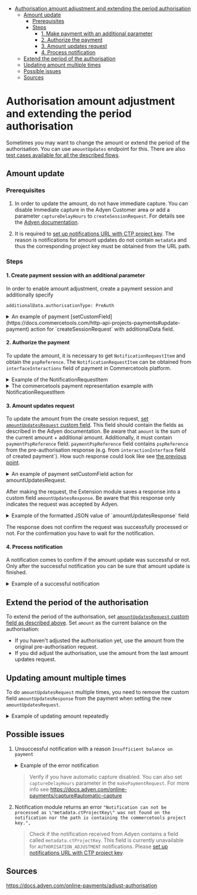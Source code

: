 <!-- START doctoc generated TOC please keep comment here to allow auto update -->
<!-- DON'T EDIT THIS SECTION, INSTEAD RE-RUN doctoc TO UPDATE -->

- [Authorisation amount adjustment and extending the period authorisation](#authorisation-amount-adjustment-and-extending-the-period-authorisation)
  - [Amount update](#amount-update)
    - [Prerequisites](#prerequisites)
    - [Steps](#steps)
      - [1. Make payment with an additional parameter](#1-make-payment-with-an-additional-parameter)
      - [2. Authorize the payment](#2-authorize-the-payment)
      - [3. Amount updates request](#3-amount-updates-request)
      - [4. Process notification](#4-process-notification)
  - [Extend the period of the authorisation](#extend-the-period-of-the-authorisation)
  - [Updating amount multiple times](#updating-amount-multiple-times)
  - [Possible issues](#possible-issues)
  - [Sources](#sources)

<!-- END doctoc generated TOC please keep comment here to allow auto update -->

# Authorisation amount adjustment and extending the period authorisation

Sometimes you may want to change the amount or extend the period of the authorisation. You can use `amountUpdates` endpoint for this. There are also [test cases available for all the described flows](../test/integration/amount-updates.handler.spec.js).

## Amount update

### Prerequisites

1. In order to update the amount, do not have immediate capture. You can disable Immediate capture in the Adyen Customer area or add a parameter `captureDelayHours` to `createSessionRequest`. For details see the [Adyen documentation](https://docs.adyen.com/online-payments/capture#manual-capture).

2. It is required to [set up notifications URL with CTP project key](/notification/docs/IntegrationGuide.md#fallback-in-case-metadata-is-not-available). The reason is notifications for amount updates do not contain `metadata` and thus the corresponding project key must be obtained from the URL path.

### Steps

#### 1. Create payment session with an additional parameter

In order to enable amount adjustment, create a payment session and additionally specify

```
additionalData.authorisationType: PreAuth
```

<details>
<summary>
An example of payment [setCustomField](https://docs.commercetools.com/http-api-projects-payments#update-payment) action for `createSessionRequest` with additionalData field.
</summary>

```json
{
  "version": "PAYMENT_VERSION",
  "actions": [
    {
      "action": "setCustomField",
      "name": "createSessionRequest",
      "value": "{ \"amount\": { \"currency\": \"EUR\", \"value\": 1000 }, \"reference\": \"YOUR_REFERENCE\", \"channel\": \"Web\", \"returnUrl\": \"https://your-company.com/...\", \"merchantAccount\": \"YOUR_MERCHANT_ACCOUNT\", \"additionalData\": { \"authorisationType\": \"PreAuth\" } }"
    }
  ]
}
```

</details>

#### 2. Authorize the payment

To update the amount, it is necessary to get `NotificationRequestItem` and obtain the `pspReference`. The `NotificationRequestItem` can be obtained from `interfaceInteractions` field of payment in Commercetools platform.

<details>
<summary>Example of the NotificationRequestItem </summary>

```json

[
  {
    "NotificationRequestItem": {
      "amount": {
        "currency": "EUR",
        "value": 1000
      },
      "eventCode": "AUTHORISATION",
      "eventDate": "2023-02-16T16:38:30+01:00",
      "merchantAccountCode": "CommercetoolsGmbHDE775",
      "merchantReference": "1676561900272",
      "operations": [
        "CANCEL",
        "CAPTURE",
        "REFUND"
      ],
      "paymentMethod": "mc",
      "pspReference": "DC89W6C4VMK2WN82",
      "success": "true"
    }
  }
]

```
</details> 

<details>
<summary>The commercetools payment representation example with NotificationRequestItem </summary>

```json
{

  "key": "YOUR_PAYMENT_KEY",
  "amountPlanned": {
    "type": "centPrecision",
    "currencyCode": "EUR",
    "centAmount": 1000,
    "fractionDigits": 2
  },
  
  ...
  
  "interfaceInteractions": [
    ... 
  
      {
        "type": {
          "typeId": "type",
          "id": "ab5d881c-b2c0-44c9-a8de-767f668a6f75"
        },
        "fields": {
          "createdAt": "2023-02-16T15:38:30.586Z",
          "status": "authorisation",
          "type": "notification",
          "notification": "{\"NotificationRequestItem\":{\"amount\":{\"currency\":\"EUR\",\"value\":1000},\"eventCode\":\"AUTHORISATION\",\"eventDate\":\"2023-02-16T16:38:30+01:00\",\"merchantAccountCode\":\"CommercetoolsGmbHDE775\",\"merchantReference\":\"1676561900272\",\"operations\":[\"CANCEL\",\"CAPTURE\",\"REFUND\"],\"paymentMethod\":\"mc\",\"pspReference\":\"DC89W6C4VMK2WN82\",\"success\":\"true\"}}"
        }
      },
  
     ...
  ] 
}
```

</details>

#### 3. Amount updates request

To update the amount from the create session request, [set `amountUpdatesRequest` custom field](https://docs.commercetools.com/http-api-projects-payments#update-payment). This field should contain the fields as described in the Adyen documentation. Be aware that `amount` is the sum of the current amount + additional amount.
Additionally, it must contain `paymentPspReference` field. `paymentPspReference` field contains `pspReference` from the pre-authorisation response (e.g. from `interactionInterface` field of created payment`). How such response could look like see [the previous point](#2-authorize-the-payment).

<details>
<summary>An example of payment setCustomField action for amountUpdatesRequest.</summary>

```json
{
  "version": "PAYMENT_VERSION",
  "actions": [
    {
      "action": "setCustomField",
      "name": "amountUpdatesRequest",
      "value": "{\"amount\":{\"currency\":\"EUR\",\"value\":1000},\"reason\":\"DelayedCharge\",\"reference\":\"YOUR_PAYMENT_REFERENCE\",\"merchantAccount\":\"YOUR_MERCHANT_ACCOUNT\", \"paymentPspReference\":\"853592567856061C\"}"
    }
  ]
}
```

</details>

After making the request, the Extension module saves a response into a custom field `amountUpdatesResponse`. Be aware that this response only indicates the request was accepted by Adyen.

<details>
<summary>Example of the formatted JSON value of `amountUpdatesResponse` field</summary>

```json
{
  "merchantAccount": "YOUR_MERCHANT_ACCOUNT",
  "paymentPspReference": "AUTHORIZATION_RESPONSE_PSP_REFERENCE",
  "pspReference": "NEW_PSP_REFERENCE",
  "reference": "YOUR_PAYMENT_REFERENCE",
  "status": "received",
  "amount": {
    "currency": "EUR",
    "value": 1000
  }
}
```

</details>

The response does not confirm the request was successfully processed or not. For the confirmation you have to wait for the notification.

#### 4. Process notification

A notification comes to confirm if the amount update was successful or not. Only after the successful notification you can be sure that amount update is finished.

<details>
<summary>
Example of a successful notification
</summary>

```json
[
  {
    "NotificationRequestItem": {
      "additionalData": {
        "bookingDate": "2022-06-25T14:57:31Z"
      },
      "amount": {
        "currency": "EUR",
        "value": 1000
      },
      "eventCode": "AUTHORISATION_ADJUSTMENT",
      "eventDate": "2022-06-25T14:56:53+02:00",
      "merchantAccountCode": "YOUR_MERCHANT_ACCOUNT",
      "merchantReference": "YOUR_PAYMENT_REFERENCE",
      "originalReference": "PSP_REFERENCE_FROM_THE_AMOUNT_UPDATES_RESPONSE",
      "paymentMethod": "visa",
      "pspReference": "NEW_PSP_REFERENCE",
      "reason": "",
      "success": "true"
    }
  }
]
```

</details>

## Extend the period of the authorisation

To extend the period of the authorisation, set [`amountUpdatesRequest` custom field as described above](#3-amount-updates-request). Set `amount` as the current balance on the authorisation:

- If you haven't adjusted the authorisation yet, use the amount from the original pre-authorisation request.
- If you did adjust the authorisation, use the amount from the last amount updates request.

## Updating amount multiple times

To do `amountUpdatesRequest` multiple times, you need to remove the custom field `amountUpdatesResponse` from the payment when setting the new `amountUpdatesRequest`.

<details>
<summary>Example of updating amount repeatedly</summary>

```json
{
  "version": "PAYMENT_VERSION",
  "actions": [
    {
      "action": "setCustomField",
      "name": "amountUpdatesRequest",
      "value": "{\"amount\":{\"currency\":\"EUR\",\"value\":1000},\"reason\":\"DelayedCharge\",\"reference\":\"YOUR_PAYMENT_REFERENCE\",\"merchantAccount\":\"YOUR_MERCHANT_ACCOUNT\"}"
    },
    {
      "action": "setCustomField",
      "name": "amountUpdatesResponse"
    }
  ]
}
```

</details>

## Possible issues

1. Unsuccessful notification with a reason `Insufficient balance on payment`
   <details>
   <summary>Example of the error notification</summary>

   ```json
   {
     "NotificationRequestItem": {
       "additionalData": {
         "bookingDate": "2022-06-12T16:31:30Z"
       },
       "amount": {
         "currency": "EUR",
         "value": 10
       },
       "eventCode": "AUTHORISATION_ADJUSTMENT",
       "eventDate": "2022-06-12T16:30:54+02:00",
       "merchantAccountCode": "YOUR_MECHANT_ACCOUNT",
       "merchantReference": "YOUR_MERCHANT_REFERENCE",
       "originalReference": "ORIGINAL_REFERENCE",
       "pspReference": "PSP_REFERENCE",
       "reason": "Insufficient balance on payment",
       "success": "false"
     }
   }
   ```

   </details>

   > Verify if you have automatic capture disabled. You can also set `captureDelayHours` parameter in the `makePaymentRequest`. For more info see https://docs.adyen.com/online-payments/capture#automatic-capture

1. Notification module returns an error `"Notification can not be processed as \"metadata.ctProjectKey\" was not found on the notification nor the path is containing the commercetools project key.",`
   > Check if the notification received from Adyen contains a field called `metadata.ctProjectKey`. This field is currently unavailable for `AUTHORISATION_ADJUSTMENT` notifications. Please [set up notifications URL with CTP project key](/notification/docs/IntegrationGuide.md#fallback-in-case-metadata-is-not-available).

## Sources

https://docs.adyen.com/online-payments/adjust-authorisation

